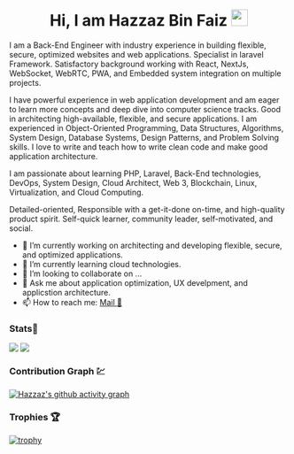 <h1 align="center">Hi, I am Hazzaz Bin Faiz <img src="https://raw.githubusercontent.com/MartinHeinz/MartinHeinz/master/wave.gif" width="30px"></h1>

I am a Back-End Engineer with industry experience in building flexible, secure, optimized websites and web applications. Specialist in laravel Framework. Satisfactory background working with React, NextJs, WebSocket, WebRTC, PWA, and Embedded system integration on multiple projects.


I have powerful experience in web application development and am eager to learn more concepts and deep dive into computer science tracks. Good in architecting high-available, flexible, and secure applications.
I am experienced in Object-Oriented Programming, Data Structures, Algorithms, System Design, Database Systems, Design Patterns, and Problem Solving skills.
I love to write and teach how to write clean code and make good application architecture.


I am passionate about learning PHP, Laravel, Back-End technologies, DevOps, System Design, Cloud Architect, Web 3, Blockchain, Linux, Virtualization, and Cloud Computing.


Detailed-oriented, Responsible with a get-it-done on-time, and high-quality product spirit. Self-quick learner, community leader, self-motivated, and social.

- 🔭 I’m currently working on architecting and developing flexible, secure, and optimized applications.
- 🌱 I’m currently learning cloud technologies.
- 👯 I’m looking to collaborate on ...
- 💬 Ask me about application optimization, UX develpment, and applicstion architecture.
- 📫 How to reach me: [Mail 📧](mailto:hazzazbinfaiz@gmail.com)

### Stats🎯

<div>
    <img align=top src="https://github-readme-stats.vercel.app/api?username=HazzazBinFaiz&show_icons=true&theme=chartreuse-dark&count_private=true&include_all_commits=true"/>
    <img align=top src="http://github-readme-streak-stats.herokuapp.com?user=HazzazBinFaiz&theme=chartreuse-dark"/>
<div>

### Contribution Graph 💹

[![Hazzaz's github activity graph](https://activity-graph.herokuapp.com/graph?username=HazzazBinFaiz&theme=react-dark&hide_border=true)](https://github.com/ashutosh00710/github-readme-activity-graph)

  
### Trophies 🏆
  
[![trophy](https://github-profile-trophy.vercel.app/?username=HazzazBinFaiz&theme=onedark)](https://github.com/ryo-ma/github-profile-trophy)
  
